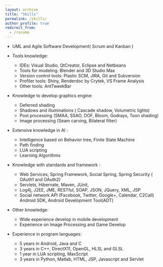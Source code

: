 ```yaml
---
layout: archive
title: "Skills"
permalink: /skills/
author_profile: true
redirect_from:
  - /resume
---
```


* UML and Agile Software Development( Scrum and Kanban )
* Tools knowledge: 
  *	IDEs: Visual Studio, QtCreator, Eclipse and Netbeans
  * Tools for modeling: Blender and 3D Studio Max
  * Version control tools: Plastic SCM, JIRA, Git and Subversion
  * Profiler tools: Shiny, Renderdoc by Crytek, VS Frame Analysis
  * Other tools: AntTweekBar

* Knowledge to develop graphics engine:
  * Deferred shading
  * Shadows and illuminations ( Cascade shadow, Volumetric lights)
  * Post processing (SMAA, SSAO, DOF, Bloom, Godrays, Toon shading)
  * Image processing (Seam carving, Bilateral filter)

* Extensive knowledge in AI :
  * Intelligence based on Behavior tree, Finite State Machine
  * Path finding
  * LUA scripting
  * Learning Algorithms

* Knowledge with standards and framework :
  * Web Services, Spring Framework, Social Spring, Spring Security
 ( OAuth1 and OAuth2)
  * Servlets, Hibernate, Maven, JUnit,
  * Log4j, J2EE, JME, RESTful, SOAP, JSON, JQuery, XML, JSP
  * Social network API (Facebook, Twitter, Google+, Calendar, C2Call)
  Android SDK, Android Development Tool(ADT)
  
* Other knowledge:
  * Wide experience develop in mobile development 
  * Experience on Image Processing and Game Develop

* Experience in program languages: 
  * 5 years in Android, Java and C
  * 3 years in  C++, DirectX11, OpenGL, HLSL and GLSL
  * 1 year in LUA scripting, MaxScript
  * 3 years in Python, Matlab, HTML, JSP, Javascript and Servlet